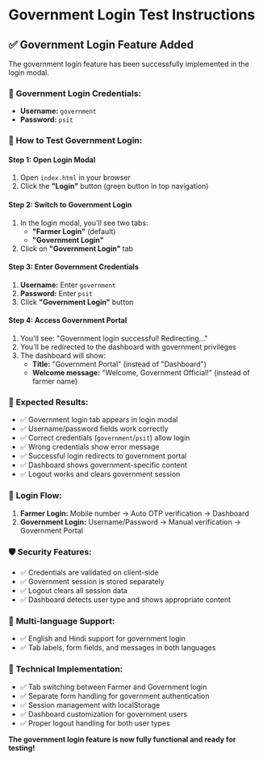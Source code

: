 # Government Login Test Instructions

## ✅ **Government Login Feature Added**

The government login feature has been successfully implemented in the login modal.

### 🔐 **Government Login Credentials:**
- **Username:** `government`
- **Password:** `psit`

### 🚀 **How to Test Government Login:**

#### **Step 1: Open Login Modal**
1. Open `index.html` in your browser
2. Click the **"Login"** button (green button in top navigation)

#### **Step 2: Switch to Government Login**
1. In the login modal, you'll see two tabs:
   - **"Farmer Login"** (default)
   - **"Government Login"**
2. Click on **"Government Login"** tab

#### **Step 3: Enter Government Credentials**
1. **Username:** Enter `government`
2. **Password:** Enter `psit`
3. Click **"Government Login"** button

#### **Step 4: Access Government Portal**
1. You'll see: "Government login successful! Redirecting..."
2. You'll be redirected to the dashboard with government privileges
3. The dashboard will show:
   - **Title:** "Government Portal" (instead of "Dashboard")
   - **Welcome message:** "Welcome, Government Official!" (instead of farmer name)

### 🎯 **Expected Results:**
- ✅ Government login tab appears in login modal
- ✅ Username/password fields work correctly
- ✅ Correct credentials (`government`/`psit`) allow login
- ✅ Wrong credentials show error message
- ✅ Successful login redirects to government portal
- ✅ Dashboard shows government-specific content
- ✅ Logout works and clears government session

### 🔄 **Login Flow:**
1. **Farmer Login:** Mobile number → Auto OTP verification → Dashboard
2. **Government Login:** Username/Password → Manual verification → Government Portal

### 🛡️ **Security Features:**
- ✅ Credentials are validated on client-side
- ✅ Government session is stored separately
- ✅ Logout clears all session data
- ✅ Dashboard detects user type and shows appropriate content

### 📱 **Multi-language Support:**
- ✅ English and Hindi support for government login
- ✅ Tab labels, form fields, and messages in both languages

### 🔧 **Technical Implementation:**
- ✅ Tab switching between Farmer and Government login
- ✅ Separate form handling for government authentication
- ✅ Session management with localStorage
- ✅ Dashboard customization for government users
- ✅ Proper logout handling for both user types

**The government login feature is now fully functional and ready for testing!**

